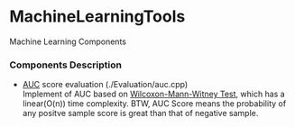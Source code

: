 # MachineLearningTools
Machine Learning Components

### Components Description   
- [AUC](https://github.com/QianchaoLiu/MachineLearningTools/blob/master/Evaluation/auc.cpp) score evaluation (./Evaluation/auc.cpp)   
Implement of AUC based on [Wilcoxon-Mann-Witney Test](https://en.wikipedia.org/wiki/Mann%E2%80%93Whitney_U_test), which has a linear(O(n)) time complexity. BTW, AUC Score means the probability of any positve sample score is great than that of negative sample.
